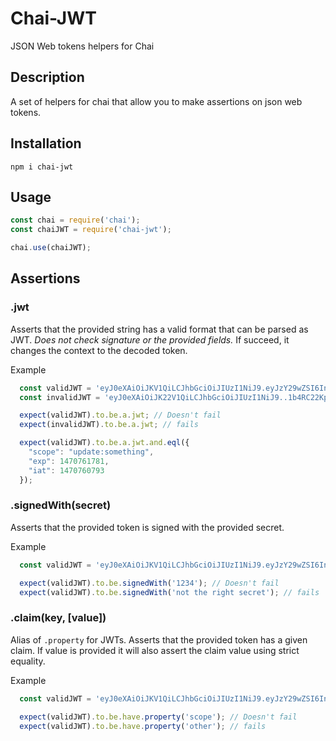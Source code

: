# Chai-JWT
JSON Web tokens helpers for Chai

## Description
A set of helpers for chai that allow you to make assertions on
json web tokens.

## Installation
```
npm i chai-jwt
```

## Usage
```javascript
const chai = require('chai');
const chaiJWT = require('chai-jwt');

chai.use(chaiJWT);
```

## Assertions

### .jwt
Asserts that the provided string has a valid format that
can be parsed as JWT. *Does not check signature or the provided fields.*
If succeed, it changes the context to the decoded token.

Example
```javascript
  const validJWT = 'eyJ0eXAiOiJKV1QiLCJhbGciOiJIUzI1NiJ9.eyJzY29wZSI6InVwZGF0ZTpzb21ldGhpbmciLCJleHAiOjE0NzA3NjE3ODEsImlhdCI6MTQ3MDc2MDc5M30.1b4RC22Kpx4X4GWXU-Wgsk4IbeRGVD7tNW-tM-LzkVE';
  const invalidJWT = 'eyJ0eXAiOiJK22V1QiLCJhbGciOiJIUzI1NiJ9..1b4RC22Kpx4X4GWXU-Wgsk4IbeRGVD7tNW-tM-LzkVE';

  expect(validJWT).to.be.a.jwt; // Doesn't fail
  expect(invalidJWT).to.be.a.jwt; // fails

  expect(validJWT).to.be.a.jwt.and.eql({
    "scope": "update:something",
    "exp": 1470761781,
    "iat": 1470760793
  });
```

### .signedWith(secret)
Asserts that the provided token is signed with the provided secret.

Example
```javascript
  const validJWT = 'eyJ0eXAiOiJKV1QiLCJhbGciOiJIUzI1NiJ9.eyJzY29wZSI6InVwZGF0ZTpzb21ldGhpbmciLCJleHAiOjE0NzA3NjE3ODEsImlhdCI6MTQ3MDc2MDc5M30.1b4RC22Kpx4X4GWXU-Wgsk4IbeRGVD7tNW-tM-LzkVE';

  expect(validJWT).to.be.signedWith('1234'); // Doesn't fail
  expect(validJWT).to.be.signedWith('not the right secret'); // fails
```

### .claim(key, [value])
Alias of `.property` for JWTs. Asserts that the provided token has a given claim. If value is provided
it will also assert the claim value using strict equality.

Example
```javascript
  const validJWT = 'eyJ0eXAiOiJKV1QiLCJhbGciOiJIUzI1NiJ9.eyJzY29wZSI6InVwZGF0ZTpzb21ldGhpbmciLCJleHAiOjE0NzA3NjE3ODEsImlhdCI6MTQ3MDc2MDc5M30.1b4RC22Kpx4X4GWXU-Wgsk4IbeRGVD7tNW-tM-LzkVE';

  expect(validJWT).to.be.have.property('scope'); // Doesn't fail
  expect(validJWT).to.be.have.property('other'); // fails
```
